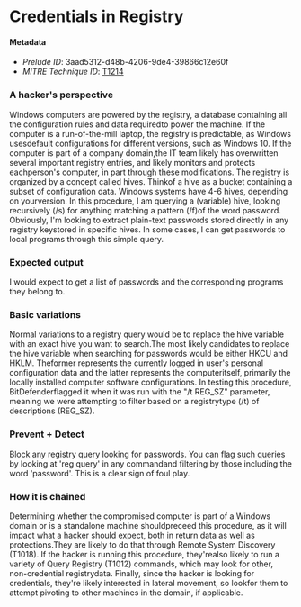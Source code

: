 
# Credentials in Registry

#### Metadata

- *Prelude ID*: 3aad5312-d48b-4206-9de4-39866c12e60f
- *MITRE Technique ID*: [T1214](https://attack.mitre.org/techniques/T1214/)

### A hacker's perspective

Windows computers are powered by the registry, a database containing all the configuration rules and data requiredto power the machine. If the computer is a run-of-the-mill laptop, the registry is predictable, as Windows usesdefault configurations for different versions, such as Windows 10. If the computer is part of a company domain,the IT team likely has overwritten several important registry entries, and likely monitors and protects eachperson's computer, in part through these modifications. The registry is organized by a concept called hives. Thinkof a hive as a bucket containing a subset of configuration data. Windows systems have 4-6 hives, depending on yourversion. In this procedure, I am querying a (variable) hive, looking recursively (/s) for anything matching a pattern (/f)of the word password. Obviously, I'm looking to extract plain-text passwords stored directly in any registry keystored in specific hives. In some cases, I can get passwords to local programs through this simple query.

### Expected output

I would expect to get a list of passwords and the corresponding programs they belong to.

### Basic variations

Normal variations to a registry query would be to replace the hive variable with an exact hive you want to search.The most likely candidates to replace the hive variable when searching for passwords would be either HKCU and HKLM. Theformer represents the currently logged in user's personal configuration data and the latter represents the computeritself, primarily the locally installed computer software configurations. In testing this procedure, BitDefenderflagged it when it was run with the "/t REG_SZ" parameter, meaning we were attempting to filter based on a registrytype (/t) of descriptions (REG_SZ).

### Prevent + Detect

Block any registry query looking for passwords. You can flag such queries by looking at 'reg query' in any commandand filtering by those including the word 'password'. This is a clear sign of foul play.

### How it is chained

Determining whether the compromised computer is part of a Windows domain or is a standalone machine shouldpreceed this procedure, as it will impact what a hacker should expect, both in return data as well as protections.They are likely to do that through Remote System Discovery (T1018). If the hacker is running this procedure, they'realso likely to run a variety of Query Registry (T1012) commands, which may look for other, non-credential registrydata. Finally, since the hacker is looking for credentials, they're likely interested in lateral movement, so lookfor them to attempt pivoting to other machines in the domain, if applicable.
